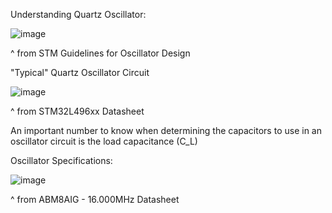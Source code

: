 Understanding Quartz Oscillator:

![image](https://github.com/user-attachments/assets/85cd5148-ce2a-4fbd-a08d-ce26c1ef1dc3)

^ from STM Guidelines for Oscillator Design


"Typical" Quartz Oscillator Circuit

![image](https://github.com/user-attachments/assets/01f797e7-4a3a-4e95-945f-4c46850442a9)

^ from STM32L496xx Datasheet

An important number to know when determining the capacitors to use in an oscillator circuit is the load capacitance (C_L)

Oscillator Specifications:

![image](https://github.com/user-attachments/assets/8598e5f9-5cee-450d-86bb-195a21757449)

^ from ABM8AIG - 16.000MHz Datasheet

